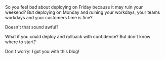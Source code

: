 So you feel bad about deploying on Friday because it may ruin your weekend?
But deploying on Monday and ruining your workdays, your teams workdays and your customers time is fine?

Doesn't that sound awful?

What if you could deploy and rollback with confidence? But don't know where to start?

Don't worry! I got you with this blog!

